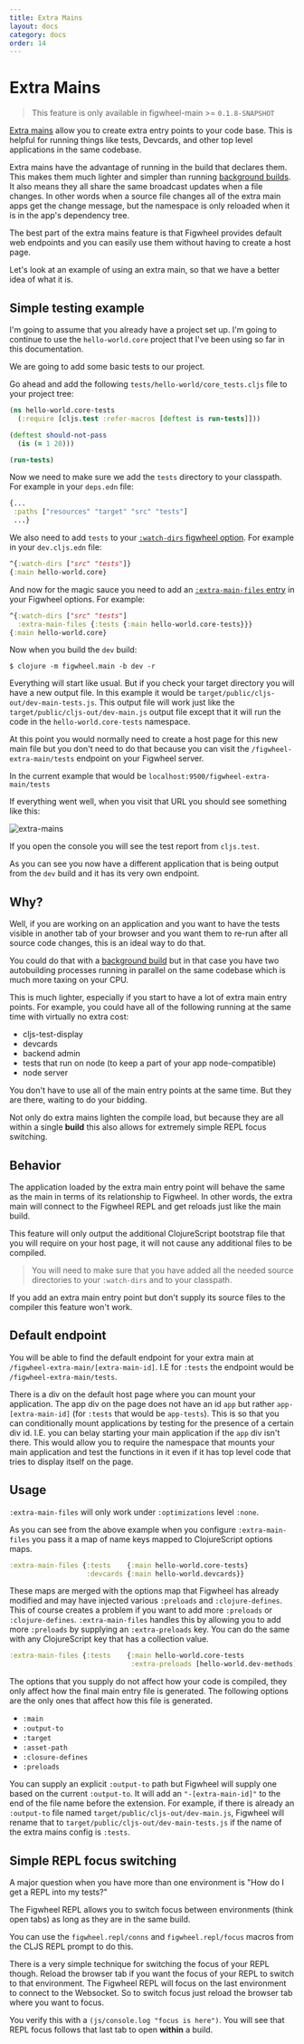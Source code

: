 ```yaml
---
title: Extra Mains
layout: docs
category: docs
order: 14
---
```


# Extra Mains

> This feature is only available in figwheel-main >= `0.1.8-SNAPSHOT`

<div class="lead-in"><a
href="../config-options#extra-main-files">Extra mains</a> allow you to
create extra entry points to your code base. This is helpful for
running things like tests, Devcards, and other top level applications
in the same codebase.</div>

Extra mains have the advantage of running in the build that declares
them. This makes them much lighter and simpler than running
[background builds][background-builds]. It also means they all share
the same broadcast updates when a file changes. In other words when a
source file changes all of the extra main apps get the change message,
but the namespace is only reloaded when it is in the app's dependency
tree.

The best part of the extra mains feature is that Figwheel provides
default web endpoints and you can easily use them without having to
create a host page.

Let's look at an example of using an extra main, so that we have a
better idea of what it is.

## Simple testing example

I'm going to assume that you already have a project set up. I'm going
to continue to use the `hello-world.core` project that I've been using
so far in this documentation.

We are going to add some basic tests to our project.

Go ahead and add the following `tests/hello-world/core_tests.cljs` file to
your project tree:

```clojure
(ns hello-world.core-tests
  (:require [cljs.test :refer-macros [deftest is run-tests]]))

(deftest should-not-pass
  (is (= 1 20)))

(run-tests)
```

Now we need to make sure we add the `tests` directory to your classpath.
For example in your `deps.edn` file:

```clojure
{...
 :paths ["resources" "target" "src" "tests"]
 ...}
```

We also need to add `tests` to your [`:watch-dirs` figwheel option][watch-dirs].
For example in your `dev.cljs.edn` file:

```clojure
^{:watch-dirs ["src" "tests"]}
{:main hello-world.core}
```

And now for the magic sauce you need to add an
[`:extra-main-files` entry][extra-main-files] in your Figwheel
options. For example:

```clojure
^{:watch-dirs ["src" "tests"]
  :extra-main-files {:tests {:main hello-world.core-tests}}}
{:main hello-world.core}
```

Now when you build the `dev` build:

```shell
$ clojure -m figwheel.main -b dev -r
```

Everything will start like usual. But if you check your target
directory you will have a new output file. In this example it would be
`target/public/cljs-out/dev-main-tests.js`. This output file will work
just like the `target/public/cljs-out/dev-main.js` output file except
that it will run the code in the `hello-world.core-tests` namespace.

At this point you would normally need to create a host page for this
new main file but you don't need to do that because you can visit the
`/figwheel-extra-main/tests` endpoint on your Figwheel server.

In the current example that would be
`localhost:9500/figwheel-extra-main/tests`

If everything went well, when you visit that URL you should see
something like this:

<img class="white-img-border" alt="extra-mains" src="https://user-images.githubusercontent.com/2624/44215467-9daade80-a140-11e8-81bc-90318c7bed2d.png">

If you open the console you will see the test report from `cljs.test`.

As you can see you now have a different application that is being
output from the `dev` build and it has its very own endpoint.

## Why?

Well, if you are working on an application and you want to have the
tests visible in another tab of your browser and you want them to
re-run after all source code changes, this is an ideal way to do that.

You could do that with a [background build][background-builds] but in
that case you have two autobuilding processes running in parallel on
the same codebase which is much more taxing on your CPU.

This is much lighter, especially if you start to have a lot of extra
main entry points. For example, you could have all of the following
running at the same time with virtually no extra cost:

* cljs-test-display
* devcards
* backend admin
* tests that run on node (to keep a part of your app node-compatible)
* node server

You don't have to use all of the main entry points at the same
time. But they are there, waiting to do your bidding.

Not only do extra mains lighten the compile load, but because they
are all within a single **build** this also allows for extremely simple
REPL focus switching.

## Behavior

The application loaded by the extra main entry point will behave the
same as the main in terms of its relationship to Figwheel. In other
words, the extra main will connect to the Figwheel REPL and get
reloads just like the main build.

This feature will only output the additional ClojureScript bootstrap
file that you will require on your host page, it will not cause any
additional files to be compiled.

> You will need to make sure that you have added all the needed source
> directories to your `:watch-dirs` and to your classpath.

If you add an extra main entry point but don't supply its source
files to the compiler this feature won't work.

## Default endpoint

You will be able to find the default endpoint for your extra main at
`/figwheel-extra-main/[extra-main-id]`. I.E for `:tests` the endpoint
would be `/figwheel-extra-main/tests`.

There is a div on the default host page where you can mount your
application. The app div on the page does not have an id `app` but
rather `app-[extra-main-id]` (for `:tests` that would be
`app-tests`). This is so that you can conditionally mount applications
by testing for the presence of a certain div id. I.E. you can belay
starting your main application if the `app` div isn't there. This
would allow you to require the namespace that mounts your main
application and test the functions in it even if it has top level
code that tries to display itself on the page.

## Usage

`:extra-main-files` will only work under `:optimizations` level
`:none`.

As you can see from the above example when you configure
`:extra-main-files` you pass it a map of name keys mapped to
ClojureScript options maps.

```clojure
:extra-main-files {:tests    {:main hello-world.core-tests}
                   :devcards {:main hello-world.devcards}}
```

These maps are merged with the options map that Figwheel has already
modified and may have injected various `:preloads` and
`:clojure-defines`. This of course creates a problem if you want to
add more `:preloads` or `:clojure-defines`. `:extra-main-files`
handles this by allowing you to add more `:preloads` by supplying an
`:extra-preloads` key. You can do the same with any ClojureScript key
that has a collection value.

```clojure
:extra-main-files {:tests    {:main hello-world.core-tests
                              :extra-preloads [hello-world.dev-methods]}}
```

The options that you supply do not affect how your code is compiled,
they only affect how the final main entry file is generated. The
following options are the only ones that affect how this file is
generated.

* `:main`
* `:output-to`
* `:target`
* `:asset-path`
* `:closure-defines`
* `:preloads`

You can supply an explicit `:output-to` path but Figwheel will supply
one based on the current `:output-to`. It will add an
`"-[extra-main-id]"` to the end of the file name before the
extension. For example, if there is already an `:output-to` file named
`target/public/cljs-out/dev-main.js`, Figwheel will rename that to
`target/public/cljs-out/dev-main-tests.js` if the name of the extra
mains config is `:tests`.

## Simple REPL focus switching

A major question when you have more than one environment is "How do I
get a REPL into my tests?"

The Figwheel REPL allows you to switch focus between environments
(think open tabs) as long as they are in the same build.

You can use the `figwheel.repl/conns` and `figwheel.repl/focus` macros
from the CLJS REPL prompt to do this.

There is a very simple technique for switching the focus of your REPL
though. Reload the browser tab if you want the focus of your REPL to
switch to that environment. The Figwheel REPL will focus on the last
environment to connect to the Websocket. So to switch focus just
reload the browser tab where you want to focus.

You verify this with a `(js/console.log "focus is here")`. You will
see that REPL focus follows that last tab to open **within** a build.















[background-builds]: background_builds
[host-page]: your_own_page
[watch-dirs]: ../config-options#watch-dirs
[extra-main-files]: ../config-options#extra-main-files
